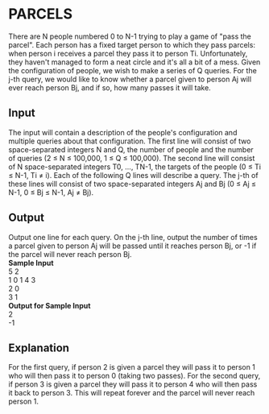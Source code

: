 # PARCELS

There are N people numbered 0 to N-1 trying to play a game of "pass the parcel".
Each person has a fixed target person to which they pass parcels: when person i
receives a parcel they pass it to person Ti. Unfortunately, they haven't managed to
form a neat circle and it's all a bit of a mess.
Given the configuration of people, we wish to make a series of Q queries. For the j-th
query, we would like to know whether a parcel given to person Aj will ever reach
person Bj, and if so, how many passes it will take.

## Input
The input will contain a description of the people's configuration and multiple queries
about that configuration.
The first line will consist of two space-separated integers N and Q, the number of
people and the number of queries (2 ≤ N ≤ 100,000, 1 ≤ Q ≤ 100,000).
The second line will consist of N space-separated integers T0, ..., TN-1, the targets of
the people (0 ≤ Ti ≤ N-1, Ti ≠ i).
Each of the following Q lines will describe a query. The j-th of these lines will consist
of two space-separated integers Aj and Bj (0 ≤ Aj ≤ N-1, 0 ≤ Bj ≤ N-1, Aj ≠ Bj).
## Output
Output one line for each query. On the j-th line, output the number of times a parcel
given to person Aj will be passed until it reaches person Bj, or -1 if the parcel will
never reach person Bj.<br>
**Sample Input**
<br>
5 2<br>
1 0 1 4 3<br>
2 0<br>
3 1<br>
**Output for Sample Input**<br>
2<br>
-1<br>
## Explanation
For the first query, if person 2 is given a parcel they will pass it to person 1 who will
then pass it to person 0 (taking two passes).
For the second query, if person 3 is given a parcel they will pass it to person 4 who
will then pass it back to person 3. This will repeat forever and the parcel will never
reach person 1.
